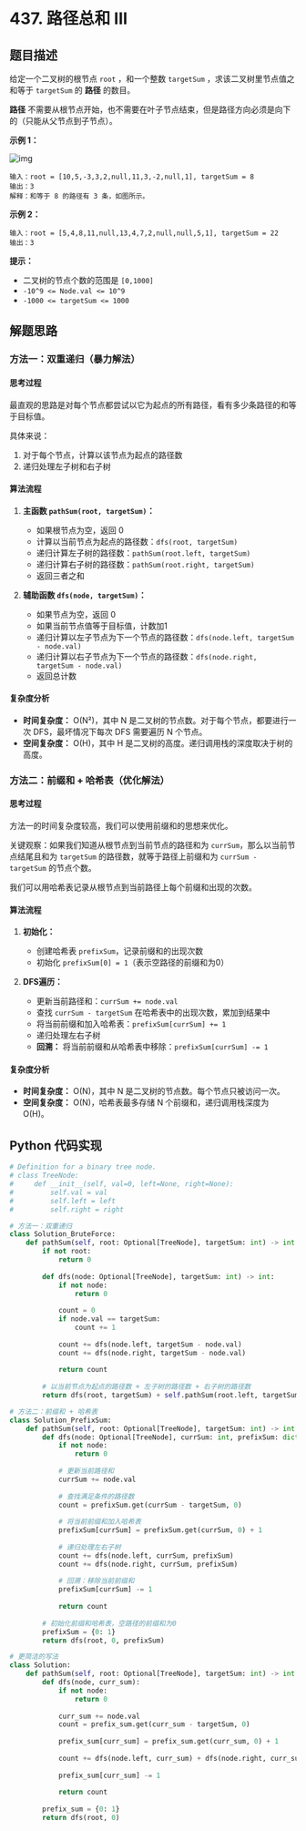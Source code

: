 # 437. 路径总和 III

## 题目描述

给定一个二叉树的根节点 `root` ，和一个整数 `targetSum` ，求该二叉树里节点值之和等于 `targetSum` 的 **路径** 的数目。

**路径** 不需要从根节点开始，也不需要在叶子节点结束，但是路径方向必须是向下的（只能从父节点到子节点）。

**示例 1：**

![img](https://assets.leetcode.com/uploads/2021/04/09/pathsum3-1-tree.jpg)

```
输入：root = [10,5,-3,3,2,null,11,3,-2,null,1], targetSum = 8
输出：3
解释：和等于 8 的路径有 3 条，如图所示。
```

**示例 2：**

```
输入：root = [5,4,8,11,null,13,4,7,2,null,null,5,1], targetSum = 22
输出：3
```

**提示：**

- 二叉树的节点个数的范围是 `[0,1000]`
- `-10^9 <= Node.val <= 10^9` 
- `-1000 <= targetSum <= 1000`

## 解题思路

### 方法一：双重递归（暴力解法）

#### 思考过程

最直观的思路是对每个节点都尝试以它为起点的所有路径，看有多少条路径的和等于目标值。

具体来说：
1. 对于每个节点，计算以该节点为起点的路径数
2. 递归处理左子树和右子树

#### 算法流程

1. **主函数 `pathSum(root, targetSum)`：**
   - 如果根节点为空，返回 0
   - 计算以当前节点为起点的路径数：`dfs(root, targetSum)`
   - 递归计算左子树的路径数：`pathSum(root.left, targetSum)`
   - 递归计算右子树的路径数：`pathSum(root.right, targetSum)`
   - 返回三者之和

2. **辅助函数 `dfs(node, targetSum)`：**
   - 如果节点为空，返回 0
   - 如果当前节点值等于目标值，计数加1
   - 递归计算以左子节点为下一个节点的路径数：`dfs(node.left, targetSum - node.val)`
   - 递归计算以右子节点为下一个节点的路径数：`dfs(node.right, targetSum - node.val)`
   - 返回总计数

#### 复杂度分析

- **时间复杂度：** O(N²)，其中 N 是二叉树的节点数。对于每个节点，都要进行一次 DFS，最坏情况下每次 DFS 需要遍历 N 个节点。
- **空间复杂度：** O(H)，其中 H 是二叉树的高度。递归调用栈的深度取决于树的高度。

### 方法二：前缀和 + 哈希表（优化解法）

#### 思考过程

方法一的时间复杂度较高，我们可以使用前缀和的思想来优化。

关键观察：如果我们知道从根节点到当前节点的路径和为 `currSum`，那么以当前节点结尾且和为 `targetSum` 的路径数，就等于路径上前缀和为 `currSum - targetSum` 的节点个数。

我们可以用哈希表记录从根节点到当前路径上每个前缀和出现的次数。

#### 算法流程

1. **初始化：**
   - 创建哈希表 `prefixSum`，记录前缀和的出现次数
   - 初始化 `prefixSum[0] = 1`（表示空路径的前缀和为0）

2. **DFS遍历：**
   - 更新当前路径和：`currSum += node.val`
   - 查找 `currSum - targetSum` 在哈希表中的出现次数，累加到结果中
   - 将当前前缀和加入哈希表：`prefixSum[currSum] += 1`
   - 递归处理左右子树
   - **回溯：** 将当前前缀和从哈希表中移除：`prefixSum[currSum] -= 1`

#### 复杂度分析

- **时间复杂度：** O(N)，其中 N 是二叉树的节点数。每个节点只被访问一次。
- **空间复杂度：** O(N)，哈希表最多存储 N 个前缀和，递归调用栈深度为 O(H)。

## Python 代码实现

```python
# Definition for a binary tree node.
# class TreeNode:
#     def __init__(self, val=0, left=None, right=None):
#         self.val = val
#         self.left = left
#         self.right = right

# 方法一：双重递归
class Solution_BruteForce:
    def pathSum(self, root: Optional[TreeNode], targetSum: int) -> int:
        if not root:
            return 0
        
        def dfs(node: Optional[TreeNode], targetSum: int) -> int:
            if not node:
                return 0
            
            count = 0
            if node.val == targetSum:
                count += 1
            
            count += dfs(node.left, targetSum - node.val)
            count += dfs(node.right, targetSum - node.val)
            
            return count
        
        # 以当前节点为起点的路径数 + 左子树的路径数 + 右子树的路径数
        return dfs(root, targetSum) + self.pathSum(root.left, targetSum) + self.pathSum(root.right, targetSum)

# 方法二：前缀和 + 哈希表
class Solution_PrefixSum:
    def pathSum(self, root: Optional[TreeNode], targetSum: int) -> int:
        def dfs(node: Optional[TreeNode], currSum: int, prefixSum: dict) -> int:
            if not node:
                return 0
            
            # 更新当前路径和
            currSum += node.val
            
            # 查找满足条件的路径数
            count = prefixSum.get(currSum - targetSum, 0)
            
            # 将当前前缀和加入哈希表
            prefixSum[currSum] = prefixSum.get(currSum, 0) + 1
            
            # 递归处理左右子树
            count += dfs(node.left, currSum, prefixSum)
            count += dfs(node.right, currSum, prefixSum)
            
            # 回溯：移除当前前缀和
            prefixSum[currSum] -= 1
            
            return count
        
        # 初始化前缀和哈希表，空路径的前缀和为0
        prefixSum = {0: 1}
        return dfs(root, 0, prefixSum)

# 更简洁的写法
class Solution:
    def pathSum(self, root: Optional[TreeNode], targetSum: int) -> int:
        def dfs(node, curr_sum):
            if not node:
                return 0
            
            curr_sum += node.val
            count = prefix_sum.get(curr_sum - targetSum, 0)
            
            prefix_sum[curr_sum] = prefix_sum.get(curr_sum, 0) + 1
            
            count += dfs(node.left, curr_sum) + dfs(node.right, curr_sum)
            
            prefix_sum[curr_sum] -= 1
            
            return count
        
        prefix_sum = {0: 1}
        return dfs(root, 0)
```